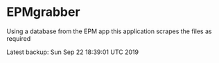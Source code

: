 # EPMgrabber
Using a database from the EPM app this application scrapes the files as required


Latest backup: Sun Sep 22 18:39:01 UTC 2019
